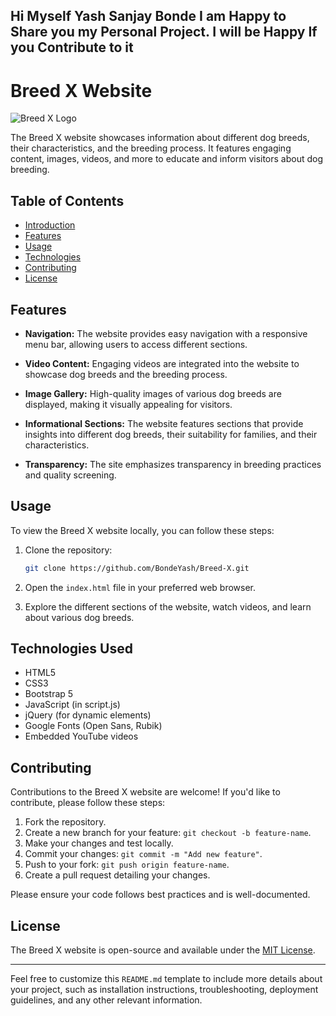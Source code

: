 Hi Myself Yash Sanjay Bonde I am Happy to Share you my Personal Project. I will be Happy If you Contribute to it
---

# Breed X Website

![Breed X Logo](../images/logo.png)

The Breed X website showcases information about different dog breeds, their characteristics, and the breeding process. It features engaging content, images, videos, and more to educate and inform visitors about dog breeding.

## Table of Contents

- [Introduction](#breed-x-website)
- [Features](#features)
- [Usage](#usage)
- [Technologies](#technologies-used)
- [Contributing](#contributing)
- [License](#license)

## Features

- **Navigation:** The website provides easy navigation with a responsive menu bar, allowing users to access different sections.

- **Video Content:** Engaging videos are integrated into the website to showcase dog breeds and the breeding process.

- **Image Gallery:** High-quality images of various dog breeds are displayed, making it visually appealing for visitors.

- **Informational Sections:** The website features sections that provide insights into different dog breeds, their suitability for families, and their characteristics.

- **Transparency:** The site emphasizes transparency in breeding practices and quality screening.

## Usage

To view the Breed X website locally, you can follow these steps:

1. Clone the repository:
   ```sh
   git clone https://github.com/BondeYash/Breed-X.git
   ```

2. Open the `index.html` file in your preferred web browser.

3. Explore the different sections of the website, watch videos, and learn about various dog breeds.

## Technologies Used

- HTML5
- CSS3
- Bootstrap 5
- JavaScript (in script.js)
- jQuery (for dynamic elements)
- Google Fonts (Open Sans, Rubik)
- Embedded YouTube videos

## Contributing

Contributions to the Breed X website are welcome! If you'd like to contribute, please follow these steps:

1. Fork the repository.
2. Create a new branch for your feature: `git checkout -b feature-name`.
3. Make your changes and test locally.
4. Commit your changes: `git commit -m "Add new feature"`.
5. Push to your fork: `git push origin feature-name`.
6. Create a pull request detailing your changes.

Please ensure your code follows best practices and is well-documented.

## License

The Breed X website is open-source and available under the [MIT License](LICENSE).

---

Feel free to customize this `README.md` template to include more details about your project, such as installation instructions, troubleshooting, deployment guidelines, and any other relevant information.
